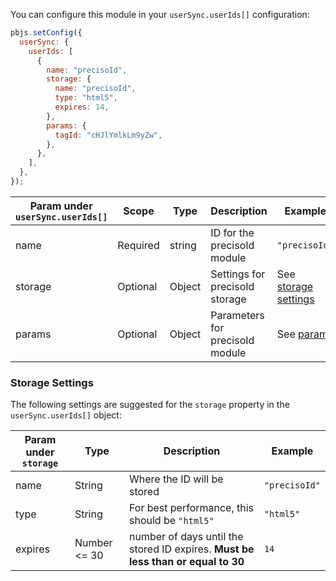
You can configure this module in your `userSync.userIds[]` configuration:

```javascript
pbjs.setConfig({
  userSync: {
    userIds: [
      {
        name: "precisoId",
        storage: {
          name: "precisoId",
          type: "html5",
          expires: 14,
        },
        params: {
          tagId: "cHJlYmlkLm9yZw",
        },
      },
    ],
  },
});
```

| Param under `userSync.userIds[]` | Scope    | Type   | Description                 | Example                                   |
| -------------------------------- | -------- | ------ | --------------------------- | ----------------------------------------- |
| name                             | Required | string | ID for the precisoId module     | `"precisoId"`                                 |
| storage                          | Optional | Object | Settings for precisoId storage  | See [storage settings](#storage-settings) |
| params                           | Optional | Object | Parameters for precisoId module | See [params](#params)                     |

### Storage Settings

The following settings are suggested for the `storage` property in the `userSync.userIds[]` object:

| Param under `storage` | Type         | Description                                                                      | Example   |
| --------------------- |  ------------ | -------------------------------------------------------------------------------- | --------- |
| name                  |  String       | Where the ID will be stored                                                      | `"precisoId"` |
| type                  |  String       | For best performance, this should be `"html5"`                                                           | `"html5"` |
| expires               |  Number <= 30 | number of days until the stored ID expires. **Must be less than or equal to 30** | `14`      |
